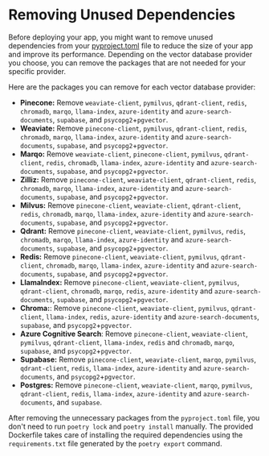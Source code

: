 # Removing Unused Dependencies

Before deploying your app, you might want to remove unused dependencies from your [pyproject.toml](/pyproject.toml) file to reduce the size of your app and improve its performance. Depending on the vector database provider you choose, you can remove the packages that are not needed for your specific provider.

Here are the packages you can remove for each vector database provider:

- **Pinecone:** Remove `weaviate-client`, `pymilvus`, `qdrant-client`, `redis`, `chromadb`, `marqo`, `llama-index`, `azure-identity` and `azure-search-documents`, `supabase`, and `psycopg2`+`pgvector`.
- **Weaviate:** Remove `pinecone-client`, `pymilvus`, `qdrant-client`, `redis`, `chromadb`, `marqo`, `llama-index`, `azure-identity` and `azure-search-documents`, `supabase`, and `psycopg2`+`pgvector`.
- **Marqo:** Remove `weaviate-client`, `pinecone-client`, `pymilvus`, `qdrant-client`, `redis`, `chromadb`, `llama-index`, `azure-identity` and `azure-search-documents`, `supabase`, and `psycopg2`+`pgvector`.
- **Zilliz:** Remove `pinecone-client`, `weaviate-client`, `qdrant-client`, `redis`, `chromadb`, `marqo`, `llama-index`, `azure-identity` and `azure-search-documents`, `supabase`, and `psycopg2`+`pgvector`.
- **Milvus:** Remove `pinecone-client`, `weaviate-client`, `qdrant-client`, `redis`, `chromadb`, `marqo`, `llama-index`, `azure-identity` and `azure-search-documents`, `supabase`, and `psycopg2`+`pgvector`.
- **Qdrant:** Remove `pinecone-client`, `weaviate-client`, `pymilvus`, `redis`, `chromadb`, `marqo`, `llama-index`, `azure-identity` and `azure-search-documents`, `supabase`, and `psycopg2`+`pgvector`.
- **Redis:** Remove `pinecone-client`, `weaviate-client`, `pymilvus`, `qdrant-client`, `chromadb`, `marqo`, `llama-index`, `azure-identity` and `azure-search-documents`, `supabase`, and `psycopg2`+`pgvector`.
- **LlamaIndex:** Remove `pinecone-client`, `weaviate-client`, `pymilvus`, `qdrant-client`, `chromadb`, `marqo`, `redis`, `azure-identity` and `azure-search-documents`, `supabase`, and `psycopg2`+`pgvector`.
- **Chroma:**: Remove `pinecone-client`, `weaviate-client`, `pymilvus`, `qdrant-client`, `llama-index`, `redis`, `azure-identity` and `azure-search-documents`, `supabase`, and `psycopg2`+`pgvector`.
- **Azure Cognitive Search**: Remove `pinecone-client`, `weaviate-client`, `pymilvus`, `qdrant-client`, `llama-index`, `redis` and `chromadb`, `marqo`, `supabase`, and `psycopg2`+`pgvector`.
- **Supabase:** Remove `pinecone-client`, `weaviate-client`, `marqo`, `pymilvus`, `qdrant-client`, `redis`, `llama-index`, `azure-identity` and `azure-search-documents`, and `psycopg2`+`pgvector`.
- **Postgres:** Remove `pinecone-client`, `weaviate-client`, `marqo`, `pymilvus`, `qdrant-client`, `redis`, `llama-index`, `azure-identity` and `azure-search-documents`, and `supabase`.

After removing the unnecessary packages from the `pyproject.toml` file, you don't need to run `poetry lock` and `poetry install` manually. The provided Dockerfile takes care of installing the required dependencies using the `requirements.txt` file generated by the `poetry export` command.
